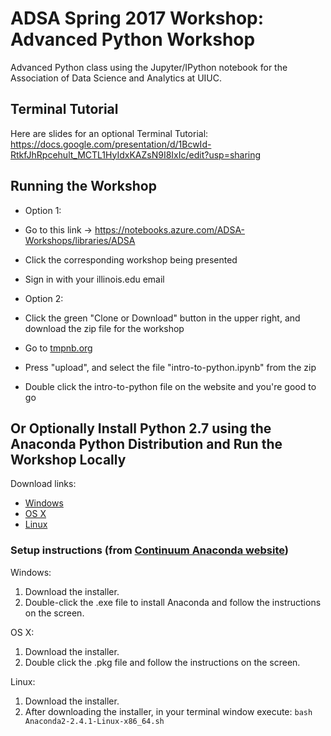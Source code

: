 # ADSA Spring 2017 Workshop: Advanced Python Workshop
Advanced Python class using the Jupyter/IPython notebook for the Association of Data Science and Analytics at UIUC.

## Terminal Tutorial
Here are slides for an optional Terminal Tutorial:
https://docs.google.com/presentation/d/1BcwId-RtkfJhRpcehult_MCTL1HyIdxKAZsN9I8IxIc/edit?usp=sharing

## Running the Workshop
* Option 1:
* Go to this link -> https://notebooks.azure.com/ADSA-Workshops/libraries/ADSA
* Click the corresponding workshop being presented
* Sign in with your illinois.edu email

* Option 2:
* Click the green "Clone or Download" button in the upper right, and download the zip file for the workshop
* Go to [tmpnb.org](https://tmpnb.org)
* Press "upload", and select the file "intro-to-python.ipynb" from the zip
* Double click the intro-to-python file on the website and you're good to go

## Or Optionally Install Python 2.7 using the Anaconda Python Distribution and Run the Workshop Locally

Download links:
* [Windows](https://3230d63b5fc54e62148e-c95ac804525aac4b6dba79b00b39d1d3.ssl.cf1.rackcdn.com/Anaconda2-2.4.1-Windows-x86_64.exe)
* [OS X](https://3230d63b5fc54e62148e-c95ac804525aac4b6dba79b00b39d1d3.ssl.cf1.rackcdn.com/Anaconda2-2.4.1-MacOSX-x86_64.pkg)
* [Linux](https://3230d63b5fc54e62148e-c95ac804525aac4b6dba79b00b39d1d3.ssl.cf1.rackcdn.com/Anaconda2-2.4.1-Linux-x86_64.sh)

### Setup instructions (from [Continuum Anaconda website](https://www.continuum.io/downloads))

Windows:

1.  Download the installer.
2.  Double-click the .exe file to install Anaconda and follow the instructions on the screen.

OS X:

1.  Download the installer.
2.  Double click the .pkg file and follow the instructions on the screen.

Linux:

1.  Download the installer.
2.  After downloading the installer, in your terminal window execute: `bash Anaconda2-2.4.1-Linux-x86_64.sh`
